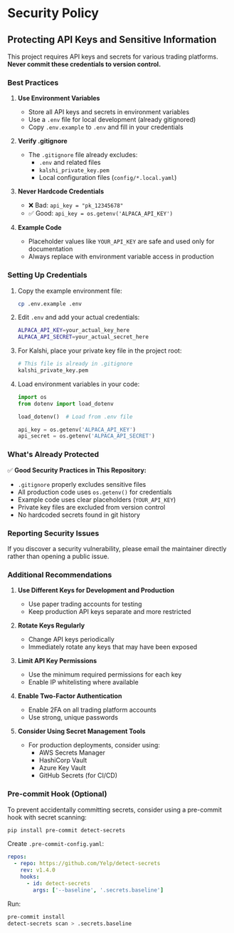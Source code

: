 # Security Policy

## Protecting API Keys and Sensitive Information

This project requires API keys and secrets for various trading platforms. **Never commit these credentials to version control.**

### Best Practices

1. **Use Environment Variables**
   - Store all API keys and secrets in environment variables
   - Use a `.env` file for local development (already gitignored)
   - Copy `.env.example` to `.env` and fill in your credentials

2. **Verify .gitignore**
   - The `.gitignore` file already excludes:
     - `.env` and related files
     - `kalshi_private_key.pem`
     - Local configuration files (`config/*.local.yaml`)
   
3. **Never Hardcode Credentials**
   - ❌ Bad: `api_key = "pk_12345678"`
   - ✅ Good: `api_key = os.getenv('ALPACA_API_KEY')`

4. **Example Code**
   - Placeholder values like `YOUR_API_KEY` are safe and used only for documentation
   - Always replace with environment variable access in production

### Setting Up Credentials

1. Copy the example environment file:
   ```bash
   cp .env.example .env
   ```

2. Edit `.env` and add your actual credentials:
   ```bash
   ALPACA_API_KEY=your_actual_key_here
   ALPACA_API_SECRET=your_actual_secret_here
   ```

3. For Kalshi, place your private key file in the project root:
   ```bash
   # This file is already in .gitignore
   kalshi_private_key.pem
   ```

4. Load environment variables in your code:
   ```python
   import os
   from dotenv import load_dotenv
   
   load_dotenv()  # Load from .env file
   
   api_key = os.getenv('ALPACA_API_KEY')
   api_secret = os.getenv('ALPACA_API_SECRET')
   ```

### What's Already Protected

✅ **Good Security Practices in This Repository:**
- `.gitignore` properly excludes sensitive files
- All production code uses `os.getenv()` for credentials
- Example code uses clear placeholders (`YOUR_API_KEY`)
- Private key files are excluded from version control
- No hardcoded secrets found in git history

### Reporting Security Issues

If you discover a security vulnerability, please email the maintainer directly rather than opening a public issue.

### Additional Recommendations

1. **Use Different Keys for Development and Production**
   - Use paper trading accounts for testing
   - Keep production API keys separate and more restricted

2. **Rotate Keys Regularly**
   - Change API keys periodically
   - Immediately rotate any keys that may have been exposed

3. **Limit API Key Permissions**
   - Use the minimum required permissions for each key
   - Enable IP whitelisting where available

4. **Enable Two-Factor Authentication**
   - Enable 2FA on all trading platform accounts
   - Use strong, unique passwords

5. **Consider Using Secret Management Tools**
   - For production deployments, consider using:
     - AWS Secrets Manager
     - HashiCorp Vault
     - Azure Key Vault
     - GitHub Secrets (for CI/CD)

### Pre-commit Hook (Optional)

To prevent accidentally committing secrets, consider using a pre-commit hook with secret scanning:

```bash
pip install pre-commit detect-secrets
```

Create `.pre-commit-config.yaml`:
```yaml
repos:
  - repo: https://github.com/Yelp/detect-secrets
    rev: v1.4.0
    hooks:
      - id: detect-secrets
        args: ['--baseline', '.secrets.baseline']
```

Run:
```bash
pre-commit install
detect-secrets scan > .secrets.baseline
```
